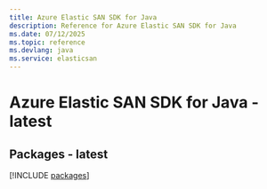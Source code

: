 ```yaml
---
title: Azure Elastic SAN SDK for Java
description: Reference for Azure Elastic SAN SDK for Java
ms.date: 07/12/2025
ms.topic: reference
ms.devlang: java
ms.service: elasticsan
---
```

# Azure Elastic SAN SDK for Java - latest
## Packages - latest
[!INCLUDE [packages](elastic-san-index.md)]